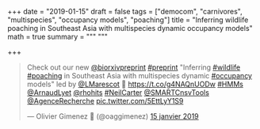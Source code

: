 +++
date = "2019-01-15"
draft = false
tags = ["democom", "carnivores", "multispecies", "occupancy models", "poaching"]
title = "Inferring wildlife poaching in Southeast Asia with multispecies dynamic occupancy models"
math = true
summary = """
"""

+++

<blockquote class="twitter-tweet" data-lang="fr"><p lang="en" dir="ltr">Check out our new <a href="https://twitter.com/biorxivpreprint?ref_src=twsrc%5Etfw">@biorxivpreprint</a> <a href="https://twitter.com/hashtag/preprint?src=hash&amp;ref_src=twsrc%5Etfw">#preprint</a> &quot;Inferring <a href="https://twitter.com/hashtag/wildlife?src=hash&amp;ref_src=twsrc%5Etfw">#wildlife</a> <a href="https://twitter.com/hashtag/poaching?src=hash&amp;ref_src=twsrc%5Etfw">#poaching</a> in Southeast Asia with multispecies dynamic <a href="https://twitter.com/hashtag/occupancy?src=hash&amp;ref_src=twsrc%5Etfw">#occupancy</a> models&quot; led by <a href="https://twitter.com/LMarescot?ref_src=twsrc%5Etfw">@LMarescot</a> 🐯 <a href="https://t.co/g4NAQnUODw">https://t.co/g4NAQnUODw</a> <a href="https://twitter.com/hashtag/HMMs?src=hash&amp;ref_src=twsrc%5Etfw">#HMMs</a> <a href="https://twitter.com/ArnaudLyet?ref_src=twsrc%5Etfw">@ArnaudLyet</a> <a href="https://twitter.com/rhohits?ref_src=twsrc%5Etfw">@rhohits</a> <a href="https://twitter.com/hashtag/NeilCarter?src=hash&amp;ref_src=twsrc%5Etfw">#NeilCarter</a> <a href="https://twitter.com/SMARTCnsvTools?ref_src=twsrc%5Etfw">@SMARTCnsvTools</a> <a href="https://twitter.com/AgenceRecherche?ref_src=twsrc%5Etfw">@AgenceRecherche</a> <a href="https://t.co/5EttLyY1S9">pic.twitter.com/5EttLyY1S9</a></p>&mdash; Olivier Gimenez 🖖 (@oaggimenez) <a href="https://twitter.com/oaggimenez/status/1085275914563448832?ref_src=twsrc%5Etfw">15 janvier 2019</a></blocquote>
<script async src="https://platform.twitter.com/widgets.js" charset="utf-8"></script>
